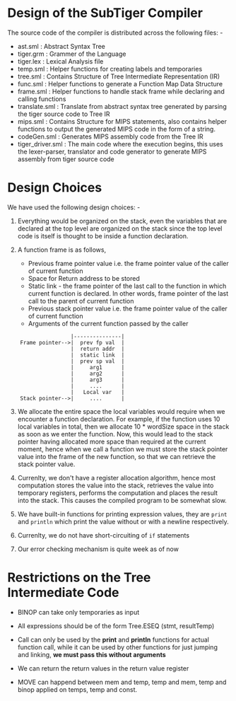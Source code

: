 # Design of the SubTiger Compiler

The source code of the compiler is distributed across the 
following files: -

- ast.sml   : Abstract Syntax Tree
- tiger.grm : Grammer of the Language
- tiger.lex : Lexical Analysis file
- temp.sml  : Helper functions for creating labels and temporaries
- tree.sml  : Contains Structure of Tree Intermediate Representation (IR)
- func.sml  : Helper functions to generate a Function Map Data Structure
- frame.sml : Helper functions to handle stack frame while declaring and
calling functions
- translate.sml     : Translate from abstract syntax tree generated by
parsing the tiger source code to Tree IR
- mips.sml  : Contains Structure for MIPS statements, also
contains helper functions to output the generated MIPS code in the form
of a string.
- codeGen.sml       : Generates MIPS assembly code from the Tree IR
- tiger_driver.sml  : The main code where the execution begins, this
uses the lexer-parser, translator and code generator to generate
MIPS assembly from tiger source code

# Design Choices

We have used the following design choices: -

1. Everything would be organized on the stack, even the variables
that are declared at the top level are organized on the stack
since the top level code is itself is thought to be inside
a function declaration.

2. A function frame is as follows,
    - Previous frame pointer value i.e. the frame pointer value
    of the caller of current function
    - Space for Return address to be stored
    - Static link - the frame pointer of the last call to the
    function in which current function is declared. In other
    words, frame pointer of the last call to the parent of 
    current function
    - Previous stack pointer value i.e. the frame pointer value
    of the caller of current function
    - Arguments of the current function passed by the caller

```
                    |---------------|
    Frame pointer-->|  prev fp val  |
                    |  return addr  |
                    |  static link  |
                    |  prev sp val  |
                    |     arg1      |
                    |     arg2      |
                    |     arg3      |
                    |     ....      |
                    |   Local var   |
    Stack pointer-->|     ....      |
```

3. We allocate the entire space the local variables would
require when we encounter a function declaration. For example,
if the function uses 10 local variables in total, then we allocate
10 * wordSize space in the stack as soon as we enter the function.
Now, this would lead to the stack pointer having allocated more
space than required at the current moment, hence when we call a function
we must store the stack pointer value into the frame of the new function,
so that we can retrieve the stack pointer value.

4. Currenlty, we don't have a register allocation algorithm, hence
most computation stores the value into the stack, retrieves the value
into temporary registers, performs the computation and places the result
into the stack. This causes the compiled program to be somewhat slow.

5. We have built-in functions for printing expression values, they are
`print` and `println` which print the value without or with a newline
respectively.

6. Currenlty, we do not have short-circuiting of `if` statements

7. Our error checking mechanism is quite week as of now

# Restrictions on the Tree Intermediate Code

- BINOP can take only temporaries as input

- All expressions should be of the form Tree.ESEQ (stmt, resultTemp)

- Call can only be used by the **print** and **println** functions
for actual function call, while it can be used by other functions
for just jumping and linking, **we must pass this without arguments**

- We can return the return values in the return value register

- MOVE can happend between mem and temp, temp and mem, temp and
binop applied on temps, temp and const.